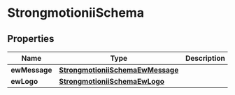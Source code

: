 

# StrongmotioniiSchema


## Properties

| Name | Type | Description | Notes |
|------------ | ------------- | ------------- | -------------|
|**ewMessage** | [**StrongmotioniiSchemaEwMessage**](StrongmotioniiSchemaEwMessage.md) |  |  [optional] |
|**ewLogo** | [**StrongmotioniiSchemaEwLogo**](StrongmotioniiSchemaEwLogo.md) |  |  [optional] |



